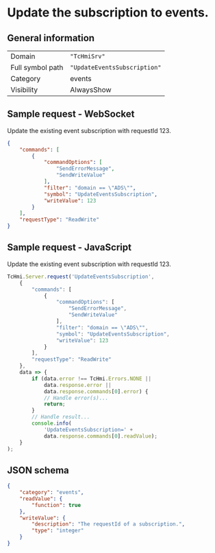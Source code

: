 # Update the subscription to events.

## General information

|  |  |
| - | - |
| Domain | `"TcHmiSrv"` |
| Full symbol path | `"UpdateEventsSubscription"` |
| Category | events |
| Visibility | AlwaysShow |

## Sample request - WebSocket

Update the existing event subscription with requestId 123.
```json
{
    "commands": [
        {
            "commandOptions": [
                "SendErrorMessage",
                "SendWriteValue"
            ],
            "filter": "domain == \"ADS\"",
            "symbol": "UpdateEventsSubscription",
            "writeValue": 123
        }
    ],
    "requestType": "ReadWrite"
}
```

## Sample request - JavaScript

Update the existing event subscription with requestId 123.
```javascript
TcHmi.Server.request('UpdateEventsSubscription',
    {
        "commands": [
            {
                "commandOptions": [
                    "SendErrorMessage",
                    "SendWriteValue"
                ],
                "filter": "domain == \"ADS\"",
                "symbol": "UpdateEventsSubscription",
                "writeValue": 123
            }
        ],
        "requestType": "ReadWrite"
    },
    data => {
        if (data.error !== TcHmi.Errors.NONE ||
            data.response.error ||
            data.response.commands[0].error) {
            // Handle error(s)...
            return;
        }
        // Handle result...
        console.info(
            'UpdateEventsSubscription=' +
            data.response.commands[0].readValue);
    }
);
```

## JSON schema

```json
{
    "category": "events",
    "readValue": {
        "function": true
    },
    "writeValue": {
        "description": "The requestId of a subscription.",
        "type": "integer"
    }
}
```
